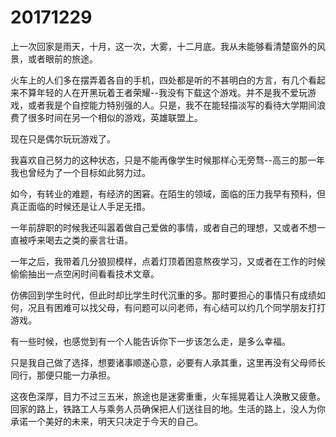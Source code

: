 # 20171229 

上一次回家是雨天，十月，这一次，大雾，十二月底。我从未能够看清楚窗外的风景，或者眼前的旅途。

火车上的人们多在摆弄着各自的手机，四处都是听的不甚明白的方言，有几个看起来不算年轻的人在开黑玩着王者荣耀--我没有下载这个游戏。并不是我不爱玩游戏，或者我是个自控能力特别强的人。只是，我不在能轻描淡写的看待大学期间浪费了很多时间在另一个相似的游戏，英雄联盟上。

现在只是偶尔玩玩游戏了。

我喜欢自己努力的这种状态，只是不能再像学生时候那样心无旁骛--高三的那一年我也曾经为了一个目标如此努力过。

如今，有转业的难题，有经济的困窘。在陌生的领域，面临的压力我早有预料，但真正面临的时候还是让人手足无措。

一年前辞职的时候我还叫嚣着做自己爱做的事情，或者自己的理想，又或者不想一直被呼来喝去之类的豪言壮语。

一年之后，我带着几分狼狈模样，点着灯顶着困意熬夜学习，又或者在工作的时候偷偷抽出一点空闲时间看看技术文章。

仿佛回到学生时代，但此时却比学生时代沉重的多。那时要担心的事情只有成绩如何，况且有困难可以找父母，有问题可以问老师，有心结可以约几个同学朋友打打游戏。

有一些时候，也感觉到有一个人能告诉你下一步该怎么走，是多么幸福。

只是我自己做了选择，想要诸事顺遂心意，必要有人承其重，这里再没有父母师长同行，那便只能一力承担。

这夜色深厚，目力不过三五米，旅途也是迷雾重重，火车摇晃着让人涣散又疲惫。回家的路上，铁路工人与乘务人员确保把人们送往目的地。生活的路上，没人为你承诺一个美好的未来，明天只决定于今天的自己。